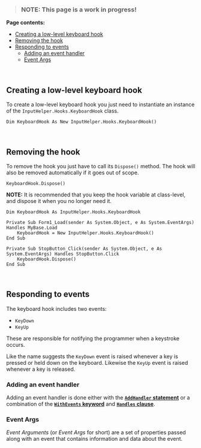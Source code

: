 >### NOTE: This page is a work in progress! ###

**Page contents:**  
 - [Creating a low-level keyboard hook](#creating-a-low-level-keyboard-hook)
 - [Removing the hook](#removing-the-hook)
 - [Responding to events](#responding-to-events)
    - [Adding an event handler](#adding-an-event-handler)
    - [Event Args](#event-args)

<br/>

## Creating a low-level keyboard hook ##

To create a low-level keyboard hook you just need to instantiate an instance of the `InputHelper.Hooks.KeyboardHook` class. 

```vb.net
Dim KeyboardHook As New InputHelper.Hooks.KeyboardHook()
```

<br/>

## Removing the hook ##

To remove the hook you just have to call its `Dispose()` method. The hook will also be removed automatically if it goes out of scope.

```vb.net
KeyboardHook.Dispose()
```

**NOTE:** It is recommended that you keep the hook variable at class-level, and dispose it when you no longer need it.

```vb.net
Dim KeyboardHook As InputHelper.Hooks.KeyboardHook

Private Sub Form1_Load(sender As System.Object, e As System.EventArgs) Handles MyBase.Load
    KeyboardHook = New InputHelper.Hooks.KeyboardHook()
End Sub

Private Sub StopButton_Click(sender As System.Object, e As System.EventArgs) Handles StopButton.Click
    KeyboardHook.Dispose()
End Sub
```

<br/>

## Responding to events ##

The keyboard hook includes two events:

 - `KeyDown`
 - `KeyUp`

These are responsible for notifying the programmer when a keystroke occurs.

Like the name suggests the `KeyDown` event is raised whenever a key is pressed or held down on the keyboard. Likewise the `KeyUp` event is raised whenever a key is released.

### Adding an event handler ###

Adding an event handler is done either with the [**`AddHandler` statement**](https://docs.microsoft.com/en-us/dotnet/visual-basic/language-reference/statements/addhandler-statement) or a combination of the [**`WithEvents` keyword**](https://docs.microsoft.com/en-us/dotnet/visual-basic/language-reference/modifiers/withevents) and [**`Handles` clause**](https://docs.microsoft.com/en-us/dotnet/visual-basic/language-reference/statements/handles-clause).

### Event Args ###

_Event Arguments_ (or _Event Args_ for short) are a set of properties passed along with an event that contains information and data about the event.